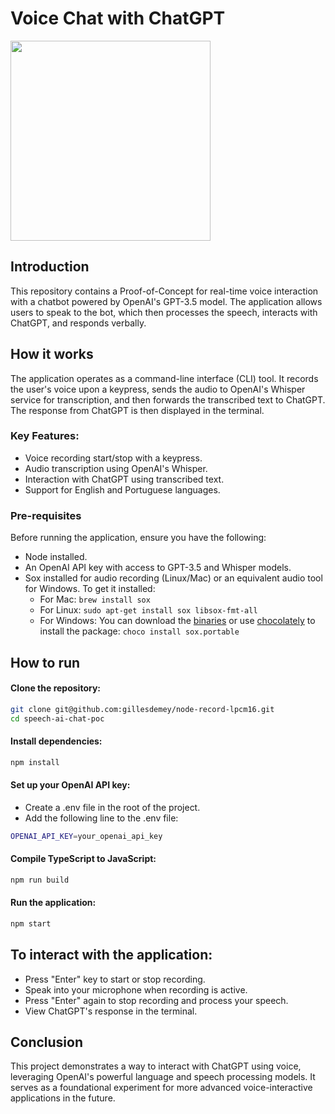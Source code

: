 # Voice Chat with ChatGPT

<img src="https://github.com/deliton/speech-ai-chat-poc/assets/47995046/a2944873-639a-4758-885e-70727d394715" width="320">

## Introduction

This repository contains a Proof-of-Concept for real-time voice interaction with a chatbot powered by OpenAI's GPT-3.5 model. The application allows users to speak to the bot, which then processes the speech, interacts with ChatGPT, and responds verbally.

## How it works

The application operates as a command-line interface (CLI) tool. It records the user's voice upon a keypress, sends the audio to OpenAI's Whisper service for transcription, and then forwards the transcribed text to ChatGPT. The response from ChatGPT is then displayed in the terminal.

### Key Features:

- Voice recording start/stop with a keypress.
- Audio transcription using OpenAI's Whisper.
- Interaction with ChatGPT using transcribed text.
- Support for English and Portuguese languages.

### Pre-requisites

Before running the application, ensure you have the following:

- Node installed.
- An OpenAI API key with access to GPT-3.5 and Whisper models.
- Sox installed for audio recording (Linux/Mac) or an equivalent audio tool for Windows. To get it installed:
  - For Mac: `brew install sox`
  - For Linux: `sudo apt-get install sox libsox-fmt-all`
  - For Windows: You can download the [binaries](https://github.com/gillesdemey/node-record-lpcm16#:~:text=download%20the%20binaries) or use [chocolately](https://chocolatey.org/install) to install the package: `choco install sox.portable`

## How to run

#### Clone the repository:

```bash
git clone git@github.com:gillesdemey/node-record-lpcm16.git
cd speech-ai-chat-poc
```

#### Install dependencies:

```bash
npm install
```

#### Set up your OpenAI API key:

- Create a .env file in the root of the project.
- Add the following line to the .env file:

```bash
OPENAI_API_KEY=your_openai_api_key
```

#### Compile TypeScript to JavaScript:

```bash
npm run build
```

#### Run the application:

```bash
npm start
```

## To interact with the application:

- Press "Enter" key to start or stop recording.
- Speak into your microphone when recording is active.
- Press "Enter" again to stop recording and process your speech.
- View ChatGPT's response in the terminal.

## Conclusion

This project demonstrates a way to interact with ChatGPT using voice, leveraging OpenAI's powerful language and speech processing models. It serves as a foundational experiment for more advanced voice-interactive applications in the future.
